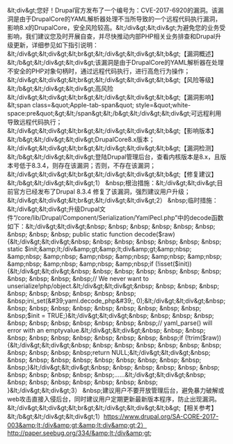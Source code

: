 &amp;lt;div&amp;gt;您好！Drupal官方发布了一个编号为：CVE-2017-6920的漏洞。该漏洞是由于DrupalCore的YAML解析器处理不当所导致的一个远程代码执行漏洞，影响8.x的DrupalCore，安全风险较高。&amp;lt;/div&amp;gt;&amp;lt;div&amp;gt;为避免您的业务受影响，我们建议您及时开展自查，并尽快推动内部PHP相关业务排查和Drupal升级更新，详细参见如下指引说明：&amp;lt;/div&amp;gt;&amp;lt;div&amp;gt;&amp;lt;br&amp;gt;&amp;lt;/div&amp;gt;&amp;lt;div&amp;gt;&amp;lt;b&amp;gt;【漏洞概述】&amp;lt;/b&amp;gt;&amp;lt;/div&amp;gt;&amp;lt;div&amp;gt;该漏洞是由于DrupalCore的YAML解析器在处理不安全的PHP对象句柄时，通过远程代码执行，进行高危行为操作；&amp;lt;/div&amp;gt;&amp;lt;div&amp;gt;&amp;lt;br&amp;gt;&amp;lt;/div&amp;gt;&amp;lt;div&amp;gt;&amp;lt;b&amp;gt;【风险等级】&amp;lt;/b&amp;gt;&amp;lt;/div&amp;gt;&amp;lt;div&amp;gt;高风险&amp;lt;/div&amp;gt;&amp;lt;div&amp;gt;&amp;lt;br&amp;gt;&amp;lt;/div&amp;gt;&amp;lt;div&amp;gt;&amp;lt;b&amp;gt;【漏洞影响】&amp;lt;span class=&amp;quot;Apple-tab-span&amp;quot; style=&amp;quot;white-space:pre&amp;quot;&amp;gt;&amp;lt;/span&amp;gt;&amp;lt;/b&amp;gt;&amp;lt;/div&amp;gt;&amp;lt;div&amp;gt;可远程利用导致远程代码执行；&amp;lt;/div&amp;gt;&amp;lt;div&amp;gt;&amp;lt;br&amp;gt;&amp;lt;/div&amp;gt;&amp;lt;div&amp;gt;&amp;lt;b&amp;gt;【影响版本】&amp;lt;/b&amp;gt;&amp;lt;/div&amp;gt;&amp;lt;div&amp;gt;DrupalCore8.x版本；&amp;lt;/div&amp;gt;&amp;lt;div&amp;gt;&amp;lt;br&amp;gt;&amp;lt;/div&amp;gt;&amp;lt;div&amp;gt;&amp;lt;b&amp;gt;【漏洞检测】&amp;lt;/b&amp;gt;&amp;lt;/div&amp;gt;&amp;lt;div&amp;gt;登陆Drupal管理后台，查看内核版本是8.x，且版本号低于8.3.4，则存在该漏洞；否则，不存在该漏洞；&amp;lt;/div&amp;gt;&amp;lt;div&amp;gt;&amp;lt;br&amp;gt;&amp;lt;/div&amp;gt;&amp;lt;div&amp;gt;&amp;lt;b&amp;gt;【修复建议】&amp;lt;/b&amp;gt;&amp;lt;/div&amp;gt;&amp;lt;div&amp;gt;1） &amp;nbsp;根治措施：&amp;lt;/div&amp;gt;&amp;lt;div&amp;gt;目前官方已经发布了Drupal 8.3.4 修复了该漏洞，强烈建议用户升级；&amp;lt;/div&amp;gt;&amp;lt;div&amp;gt;&amp;lt;br&amp;gt;&amp;lt;/div&amp;gt;&amp;lt;div&amp;gt;2） &amp;nbsp;临时措施：&amp;lt;/div&amp;gt;&amp;lt;div&amp;gt;升级Drupal文件“/core/lib/Drupal/Component/Serialization/YamlPecl.php”中的decode函数如下：&amp;lt;/div&amp;gt;&amp;lt;div&amp;gt;&amp;nbsp; &amp;nbsp; &amp;nbsp; &amp;nbsp; &amp;nbsp; &amp;nbsp; &amp;nbsp; &amp;nbsp; &amp;nbsp; public static function decode($raw) {&amp;lt;/div&amp;gt;&amp;lt;div&amp;gt;&amp;nbsp; &amp;nbsp; &amp;nbsp; &amp;nbsp; &amp;nbsp; &amp;nbsp; &amp;nbsp; static $init;&amp;lt;/div&amp;gt;&amp;lt;div&amp;gt;&amp;nbsp; &amp;nbsp; &amp;nbsp; &amp;nbsp; &amp;nbsp; &amp;nbsp; &amp;nbsp; &amp;nbsp; &amp;nbsp; &amp;nbsp; &amp;nbsp;if (!isset($init)) {&amp;lt;/div&amp;gt;&amp;lt;div&amp;gt;&amp;nbsp; &amp;nbsp; &amp;nbsp; &amp;nbsp; &amp;nbsp; &amp;nbsp; &amp;nbsp; &amp;nbsp; &amp;nbsp; &amp;nbsp; &amp;nbsp;// We never want to unserialize!php/object.&amp;lt;/div&amp;gt;&amp;lt;div&amp;gt;&amp;nbsp; &amp;nbsp; &amp;nbsp; &amp;nbsp; &amp;nbsp; &amp;nbsp; &amp;nbsp; &amp;nbsp; &amp;nbsp; &amp;nbsp; &amp;nbsp;ini_set(&amp;#39;yaml.decode_php&amp;#39;, 0);&amp;lt;/div&amp;gt;&amp;lt;div&amp;gt;&amp;nbsp; &amp;nbsp; &amp;nbsp; &amp;nbsp; &amp;nbsp; &amp;nbsp; &amp;nbsp; &amp;nbsp; &amp;nbsp; &amp;nbsp; &amp;nbsp;$init = TRUE;}&amp;lt;/div&amp;gt;&amp;lt;div&amp;gt;&amp;nbsp; &amp;nbsp; &amp;nbsp; &amp;nbsp; &amp;nbsp; &amp;nbsp; &amp;nbsp; &amp;nbsp; &amp;nbsp; &amp;nbsp; &amp;nbsp;// yaml_parse() will error with an emptyvalue.&amp;lt;/div&amp;gt;&amp;lt;div&amp;gt;&amp;nbsp; &amp;nbsp; &amp;nbsp; &amp;nbsp; &amp;nbsp; &amp;nbsp; &amp;nbsp; &amp;nbsp; &amp;nbsp; &amp;nbsp; &amp;nbsp;if (!trim($raw)) {&amp;lt;/div&amp;gt;&amp;lt;div&amp;gt;&amp;nbsp; &amp;nbsp; &amp;nbsp; &amp;nbsp; &amp;nbsp; &amp;nbsp; &amp;nbsp; &amp;nbsp; &amp;nbsp; &amp;nbsp; &amp;nbsp;return NULL;&amp;lt;/div&amp;gt;&amp;lt;div&amp;gt;&amp;nbsp; &amp;nbsp; &amp;nbsp; &amp;nbsp; &amp;nbsp; &amp;nbsp; &amp;nbsp; &amp;nbsp; &amp;nbsp; &amp;nbsp; &amp;nbsp;}&amp;lt;/div&amp;gt;&amp;lt;div&amp;gt;&amp;nbsp; &amp;nbsp; &amp;nbsp; &amp;nbsp; &amp;nbsp; &amp;nbsp; &amp;nbsp; &amp;nbsp; &amp;nbsp; &amp;nbsp; &amp;nbsp;......&amp;lt;/div&amp;gt;&amp;lt;div&amp;gt;&amp;nbsp; &amp;nbsp; &amp;nbsp; &amp;nbsp; &amp;nbsp; &amp;nbsp; &amp;nbsp; &amp;nbsp; }&amp;lt;/div&amp;gt;&amp;lt;div&amp;gt;3） &amp;nbsp;建议用户不要开放管理后台，避免暴力破解或web攻击直接入侵后台，同时建议用户定期更新最新版本程序，防止出现漏洞。&amp;lt;/div&amp;gt;&amp;lt;div&amp;gt;&amp;lt;br&amp;gt;&amp;lt;/div&amp;gt;&amp;lt;div&amp;gt;&amp;lt;b&amp;gt;【相关参考】&amp;lt;/b&amp;gt;&amp;lt;/div&amp;gt;&amp;lt;div&amp;gt;1）https://www.drupal.org/SA-CORE-2017-003&amp;lt;/div&amp;gt;&amp;lt;div&amp;gt;2）http://paper.seebug.org/334/&amp;lt;/div&amp;gt;